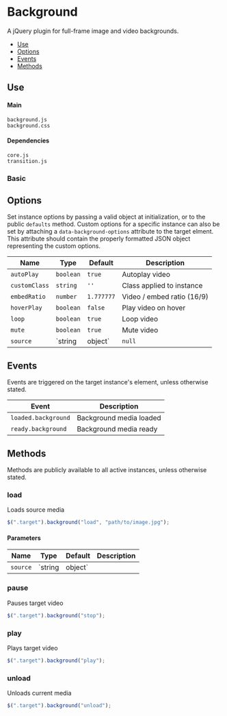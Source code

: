 # Background

A jQuery plugin for full-frame image and video backgrounds.

* [Use](#use)
* [Options](#options)
* [Events](#events)
* [Methods](#methods)

## Use 

#### Main

```markup
background.js
background.css
```

#### Dependencies

```markup
core.js
transition.js
```

### Basic


## Options

Set instance options by passing a valid object at initialization, or to the public `defaults` method. Custom options for a specific instance can also be set by attaching a `data-background-options` attribute to the target elment. This attribute should contain the properly formatted JSON object representing the custom options.

| Name | Type | Default | Description |
| --- | --- | --- | --- |
| `autoPlay` | `boolean` | `true` | Autoplay video |
| `customClass` | `string` | `''` | Class applied to instance |
| `embedRatio` | `number` | `1.777777` | Video / embed ratio (16/9) |
| `hoverPlay` | `boolean` | `false` | Play video on hover |
| `loop` | `boolean` | `true` | Loop video |
| `mute` | `boolean` | `true` | Mute video |
| `source` | `string | object` | `null` | Source image (string or object) or video (object) or YouTube (object) |

## Events

Events are triggered on the target instance's element, unless otherwise stated.

| Event | Description |
| --- | --- |
| `loaded.background` | Background media loaded |
| `ready.background` | Background media ready |

## Methods

Methods are publicly available to all active instances, unless otherwise stated.

### load

Loads source media

```javascript
$(".target").background("load", "path/to/image.jpg");
```

#### Parameters

| Name | Type | Default | Description |
| --- | --- | --- | --- |
| `source` | `string | object` | &nbsp; | Source image (string) or video (object) or YouTube (object); { source: { poster: <>, video: < or {}>  } } |

### pause

Pauses target video

```javascript
$(".target").background("stop");
```

### play

Plays target video

```javascript
$(".target").background("play");
```

### unload

Unloads current media

```javascript
$(".target").background("unload");
```

